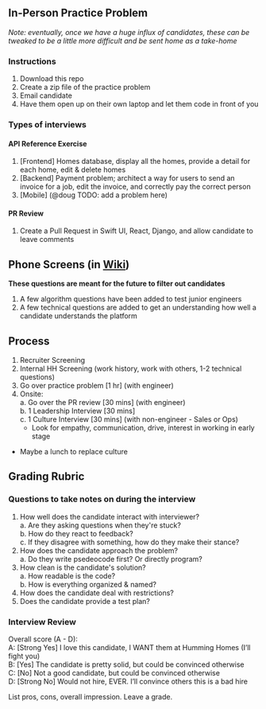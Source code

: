 ## In-Person Practice Problem
_Note: eventually, once we have a huge influx of candidates, these can be tweaked to be a little more difficult and be sent home as a take-home_

### Instructions
1. Download this repo
2. Create a zip file of the practice problem
3. Email candidate
4. Have them open up on their own laptop and let them code in front of you

### Types of interviews
#### API Reference Exercise
1. [Frontend] Homes database, display all the homes, provide a detail for each home, edit & delete homes
2. [Backend] Payment problem; architect a way for users to send an invoice for a job, edit the invoice, and correctly pay the correct person
3. [Mobile] (@doug TODO: add a problem here)

#### PR Review
1. Create a Pull Request in Swift UI, React, Django, and allow candidate to leave comments

## Phone Screens (in [Wiki](https://github.com/humminghomes/interview-questions/wiki))
__These questions are meant for the future to filter out candidates__
1. A few algorithm questions have been added to test junior engineers
2. A few technical questions are added to get an understanding how well a candidate understands the platform

## Process
1. Recruiter Screening
2. Internal HH Screening (work history, work with others, 1-2 technical questions)
3. Go over practice problem [1 hr] (with engineer)
4. Onsite:\
  a. Go over the PR review [30 mins] (with engineer)\
  b. 1 Leadership Interview [30 mins]\
  c. 1 Culture Interview [30 mins] (with non-engineer - Sales or Ops)
    - Look for empathy, communication, drive, interest in working in early stage

 * Maybe a lunch to replace culture

## Grading Rubric
### Questions to take notes on during the interview
1. How well does the candidate interact with interviewer?\
  a. Are they asking questions when they're stuck?\
  b. How do they react to feedback?\
  c. If they disagree with something, how do they make their stance?
2. How does the candidate approach the problem?\
  a. Do they write psedeocode first? Or directly program?
3. How clean is the candidate's solution?\
  a. How readable is the code?\
  b. How is everything organized & named?
4. How does the candidate deal with restrictions?
5. Does the candidate provide a test plan?

### Interview Review
Overall score (A - D):\
A: [Strong Yes] I love this candidate, I WANT them at Humming Homes (I’ll fight you)\
B: [Yes] The candidate is pretty solid, but could be convinced otherwise\
C: [No] Not a good candidate, but could be convinced otherwise\
D: [Strong No] Would not hire, EVER. I’ll convince others this is a bad hire

List pros, cons, overall impression. Leave a grade.

